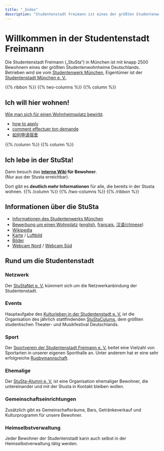 ```yaml
---
title: "_Index"
description: "Studentenstadt Freimann ist eines der größten Studentenwohnheime Deutschlands"
---
```


# Willkommen in der Studentenstadt Freimann
Die Studentenstadt Freimann („StuSta“) in München ist mit knapp 2500 Bewohnern eines der größten Studentenwohnheime Deutschlands.
Betrieben wird sie vom [Studentenwerk München](http://www.stwm.de/wohnen), Eigentümer ist der [Studentenstadt München e. V.](http://www.studentenstadt-muenchen.de/).

{{% ribbon %}}
{{% two-columns %}}
{{% column %}}
## Ich will hier wohnen!
[Wie man sich für einen Wohnheimsplatz bewirbt](http://www.studentenwerk-muenchen.de/wohnen/bewerbung/).

* [how to apply](http://www.studentenwerk-muenchen.de/en/student-accommodation/application/)
* [comment effectuer ton demande](http://www.studentenwerk-muenchen.de/fr/logement/candidature/)
* [如何申请宿舍](http://www.studentenwerk-muenchen.de/zh/wohnen/bewerbung/)

{{% /column %}}
{{% column %}}
## Ich lebe in der StuSta!
Dann besuch das **[interne Wiki](https://wiki.stusta.de/) für Bewohner**.<br>
(Nur aus der Stusta erreichbar).

Dort gibt es **deutlich mehr Informationen** für alle, die bereits in der Stusta wohnen.
{{% /column %}}
{{% /two-columns %}}
{{% /ribbon %}}

## Informationen über die StuSta
* [Informationen des Studentenwerks München](http://www.studentenwerk-muenchen.de/wohnen/wohnanlagen-des-studentenwerks-muenchen/muenchen/muenchen-nord/studentenstadt-freimann/)
* [Bewerbung um einen Wohnplatz](http://www.studentenwerk-muenchen.de/wohnen/bewerbung/) ([english](http://www.studentenwerk-muenchen.de/en/wohnen/bewerbung/), [français](http://www.studentenwerk-muenchen.de/fr/wohnen/bewerbung/), [汉语/chinese](http://www.studentenwerk-muenchen.de/zh/wohnen/bewerbung/))
* [Wikipedia](http://de.wikipedia.org/wiki/Studentenstadt_Freimann)
* [Karte](https://www.openstreetmap.org/way/309955347) / [Luftbild](http://www.bing.com/maps/?v=2&cp=s0xfkfhz0txs&lvl=17.59&dir=6.53&sty=b&form=LMLTCC)
* [Bilder](https://commons.wikimedia.org/wiki/Category:Studentenstadt)
* [Webcam Nord](http://www.foto-webcam.eu/webcam/freimann/) / [Webcam Süd](http://www.foto-webcam.eu/webcam/muenchen/)

## Rund um die Studentenstadt
### Netzwerk
Der [StuStaNet e. V.](https://stustanet.de/) kümmert sich um die Netzwerkanbindung der Studentenstadt.

### Events
Hauptaufgabe des [Kulturleben in der Studentenstadt e. V.](http://www.verein-kulturleben.de/) ist die Organisation des jährlich stattfindenden [StuStaCulums](https://www.stustaculum.de/), dem größten studentischen Theater- und Musikfestival Deutschlands.

### Sport

Der [Sportverein der Studentenstadt Freimann e. V.](http://www.svsf.de/) beitet eine Vielzahl von Sportarten in unserer eigenen Sporthalle an. Unter anderem hat er eine sehr erfolgreiche [Rugbymannschaft](http://www.stusta-rugby.de/).

### Ehemalige

Der [StuSta-Alumni e. V.](http://alumni.stusta.de) ist eine Organisation ehemaliger Bewohner, die untereinander und mit der Stusta in Kontakt bleiben wollen.

### Gemeinschaftseinrichtungen
Zusätzlich gibt es Gemeinschaftsräume, Bars, Getränkeverkauf und Kulturprogramm für unsere Bewohner.

### Heimselbstverwaltung
Jeder Bewohner der Studentenstadt kann auch selbst in der Heimselbstverwaltung tätig werden.


